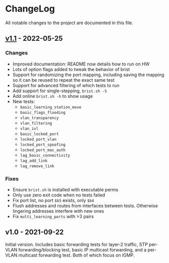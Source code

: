 ChangeLog
=========

All notable changes to the project are documented in this file.

[v1.1][] - 2022-05-25
---------------------

### Changes
 - Improved documentation: README now details how to run on HW
 - Lots of option flags added to tweak the behavior of brist
 - Support for randomizing the port mapping, including saving the
   mapping so it can be reused to repeat the exact same test
 - Support for advanced filtering of which tests to run
 - Add support for single-stepping, `brist.sh -S`
 - Add online `brist.sh -h` to show usage
 - New tests:
   - `basic_learning_station_move`
   - `basic_flags_flooding`
   - `vlan_transparency`
   - `vlan_filtering`
   - `vlan_ivl`
   - `basic_locked_port`
   - `locked_port_vlan`
   - `locked_port_spoofing`
   - `locked_port_mac_auth`
   - `lag_basic_connectivity`
   - `lag_add_link`
   - `lag_remove_link`

### Fixes
 - Ensure `brist.sh` is installed with executable perms
 - Only use zero exit code when no tests failed
 - Fix port list, no port `$b5` exists, only `$b4`
 - Flush addresses and routes from interfaces between tests.
   Otherwise lingering addresses interfere with new ones
 - Fix `multi_learning_ports` with >3 pairs


v1.0 - 2021-09-22
------------------

Initial version.  Includes basic forwarding tests for layer-2 traffic,
STP per-VLAN forwarding/blocking test, basic IP multicast forwarding,
and a per-VLAN multicast forwarding test.  Both of which focus on IGMP.


[UNRELEASED]: https://github.com/troglobit/mping/compare/1.0...HEAD
[v1.1]:       https://github.com/troglobit/mping/compare/1.0...1.1
